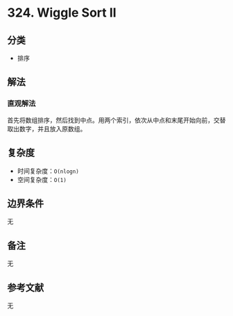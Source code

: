 # 324. Wiggle Sort II

## 分类
* 排序

## 解法
### 直观解法
首先将数组排序，然后找到中点。用两个索引，依次从中点和末尾开始向前，交替取出数字，并且放入原数组。

## 复杂度
* 时间复杂度：`O(nlogn)`
* 空间复杂度：`O(1)`

## 边界条件
无

## 备注
无

## 参考文献
无